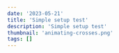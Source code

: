 ```yaml
---
date: '2023-05-21'
title: 'Simple setup test'
description: 'Simple setup test'
thumbnail: 'animating-crosses.png'
tags: []
---
```


<canvas  width="600" height="500" id="canvas"></canvas>
